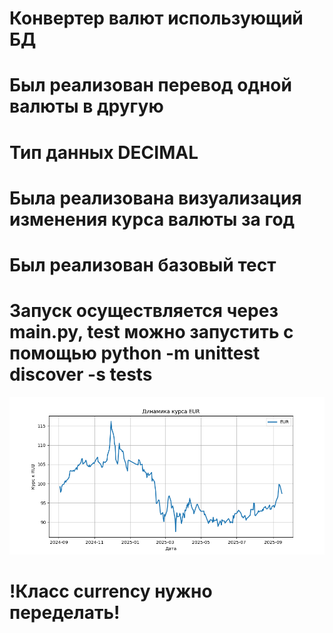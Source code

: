 # Конвертер валют использующий БД
# Был реализован перевод одной валюты в другую
# Тип данных DECIMAL
# Была реализована визуализация изменения курса валюты за год
# Был реализован базовый тест
# Запуск осуществляется через main.py, test можно запустить с помощью python -m unittest discover -s tests
![Пример вывода](graphics/cur.png)

# !Класс currency нужно переделать!
